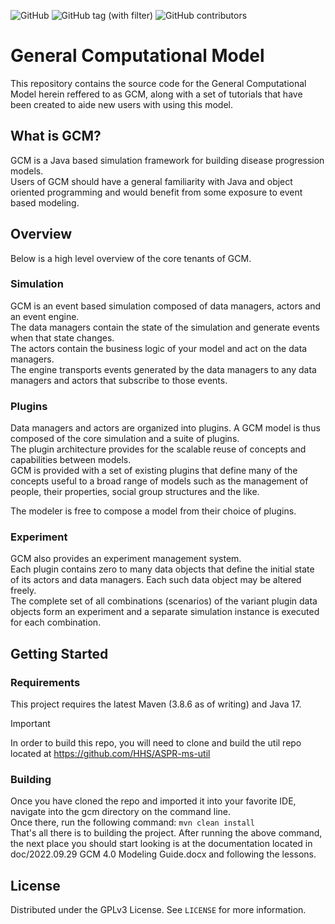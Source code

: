 ![GitHub](https://img.shields.io/github/license/HHS/ASPR-8)
![GitHub tag (with filter)](https://img.shields.io/github/v/tag/HHS/ASPR-8)
![GitHub contributors](https://img.shields.io/github/contributors/HHS/ASPR-8)


# General Computational Model
This repository contains the source code for the General Computational Model herein reffered to as GCM, along with a set of tutorials that have been created to aide new users with using this model.

## What is GCM?
GCM is a Java based simulation framework for building disease progression models.  
Users of GCM should have a general familiarity with Java and object oriented programming and would benefit from some exposure to event based modeling.

## Overview
Below is a high level overview of the core tenants of GCM.

### Simulation
GCM is an event based simulation composed of data managers, actors and an event engine.  
The data managers contain the state of the simulation and generate events when that state changes.  
The actors contain the business logic of your model and act on the data managers.  
The engine transports events generated by the data managers to any data managers and actors that subscribe to those events.

### Plugins
Data managers and actors are organized into plugins. A GCM model is thus composed of the core simulation and a suite of plugins.  
The plugin architecture provides for the scalable reuse of concepts and capabilities between models.  
GCM is provided with a set of existing plugins that define many of the concepts useful to a broad range of models such as the management of people, their properties, social group structures and the like. 

The modeler is free to compose a model from their choice of plugins.

### Experiment
GCM also provides an experiment management system.  
Each plugin contains zero to many data objects that define the initial state of its actors and data managers. Each such data object may be altered freely.  
The complete set of all combinations (scenarios) of the variant plugin data objects form an experiment and a separate simulation instance is executed for each combination.

## Getting Started

### Requirements
This project requires the latest Maven (3.8.6 as of writing) and Java 17.  
> [!IMPORTANT]
> In order to build this repo, you will need to clone and build the util repo located at https://github.com/HHS/ASPR-ms-util

### Building
Once you have cloned the repo and imported it into your favorite IDE, navigate into the gcm directory on the command line.  
Once there, run the following command: ```mvn clean install```  
That's all there is to building the project. After running the above command, the next place you should start looking is at the documentation located in doc/2022.09.29 GCM 4.0 Modeling Guide.docx and following the lessons.


## License

Distributed under the GPLv3 License. See `LICENSE` for more information.
